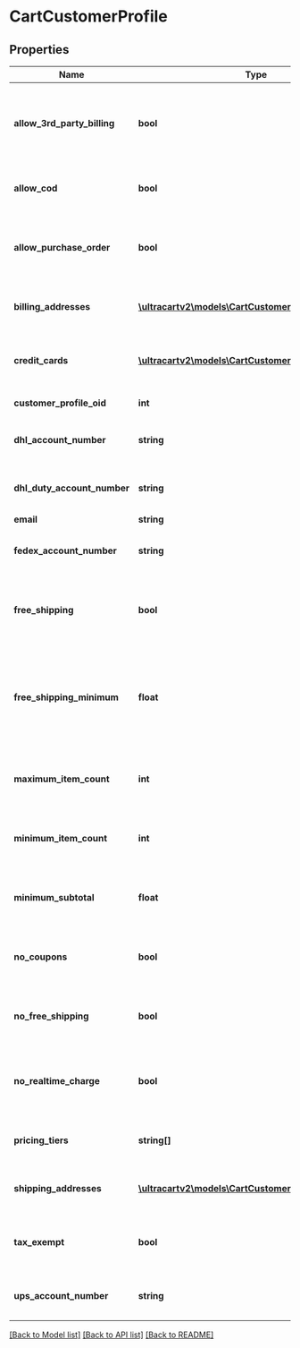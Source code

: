 # CartCustomerProfile

## Properties
Name | Type | Description | Notes
------------ | ------------- | ------------- | -------------
**allow_3rd_party_billing** | **bool** | True if profile is allowed to bill to their 3rd party shipping account | [optional] 
**allow_cod** | **bool** | True if this profile is allowed to use a COD | [optional] 
**allow_purchase_order** | **bool** | True if this profile is allowed to use a purchase order | [optional] 
**billing_addresses** | [**\ultracartv2\models\CartCustomerProfileAddress[]**](CartCustomerProfileAddress.md) | Billing addresses on file for this profile | [optional] 
**credit_cards** | [**\ultracartv2\models\CartCustomerProfileCreditCard[]**](CartCustomerProfileCreditCard.md) | Credit cards on file for this profile (masked) | [optional] 
**customer_profile_oid** | **int** | Unique identifier | [optional] 
**dhl_account_number** | **string** | DHL account number on file | [optional] 
**dhl_duty_account_number** | **string** | DHL duty account number on file | [optional] 
**email** | **string** | Email | [optional] 
**fedex_account_number** | **string** | FedEx account number on file | [optional] 
**free_shipping** | **bool** | True if this profile always qualifies for free shipping | [optional] 
**free_shipping_minimum** | **float** | The minimum aount that this profile has to purchase to qualify for free shipping | [optional] 
**maximum_item_count** | **int** | Maximum item count this profile can purchase | [optional] 
**minimum_item_count** | **int** | Minimum item count this profile must purchase | [optional] 
**minimum_subtotal** | **float** | Minimum subtotal this profile must purchase | [optional] 
**no_coupons** | **bool** | True if this profile is prevented from using coupons | [optional] 
**no_free_shipping** | **bool** | True if this profile is never given free shipping | [optional] 
**no_realtime_charge** | **bool** | True if this customers orders are not charged in real-time | [optional] 
**pricing_tiers** | **string[]** | Pricing tier names this profile qualifies for | [optional] 
**shipping_addresses** | [**\ultracartv2\models\CartCustomerProfileAddress[]**](CartCustomerProfileAddress.md) | Shipping addresses on file for this profile | [optional] 
**tax_exempt** | **bool** | True if this profile is exempt from sales tax | [optional] 
**ups_account_number** | **string** | UPS account number on file | [optional] 

[[Back to Model list]](../README.md#documentation-for-models) [[Back to API list]](../README.md#documentation-for-api-endpoints) [[Back to README]](../README.md)


